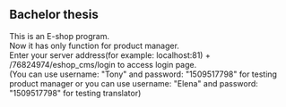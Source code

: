 ## Bachelor thesis 
This is an E-shop program.  
Now it has only function for product manager.  
Enter your server address(for example: localhost:81) + /76824974/eshop_cms/login to access login page.      
(You can use username: "Tony" and password: "1509517798" for testing product manager or 
you can use username: "Elena" and password: "1509517798" for testing translator)
